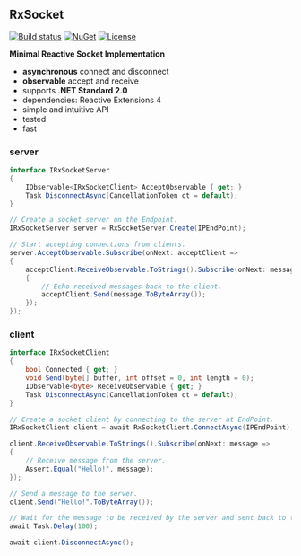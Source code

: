 ## RxSocket&nbsp;&nbsp;
[![Build status](https://ci.appveyor.com/api/projects/status/rfxxbpx2agq8r93n?svg=true)](https://ci.appveyor.com/project/dshe/RxSocket)
[![NuGet](https://img.shields.io/nuget/vpre/RxSocket.svg)](https://www.nuget.org/packages/RxSocket/)
[![License](https://img.shields.io/badge/license-Apache%202.0-7755BB.svg)](https://opensource.org/licenses/Apache-2.0)

**Minimal Reactive Socket Implementation**
- **asynchronous** connect and disconnect
- **observable** accept and receive
- supports **.NET Standard 2.0**
- dependencies: Reactive Extensions 4
- simple and intuitive API
- tested
- fast

### server
```csharp
interface IRxSocketServer
{
    IObservable<IRxSocketClient> AcceptObservable { get; }
    Task DisconnectAsync(CancellationToken ct = default);
}
```
```csharp
// Create a socket server on the Endpoint.
IRxSocketServer server = RxSocketServer.Create(IPEndPoint);

// Start accepting connections from clients.
server.AcceptObservable.Subscribe(onNext: acceptClient =>
{
    acceptClient.ReceiveObservable.ToStrings().Subscribe(onNext: message =>
    {
        // Echo received messages back to the client.
        acceptClient.Send(message.ToByteArray());
    });
});
```
### client
```csharp
interface IRxSocketClient
{
    bool Connected { get; }
    void Send(byte[] buffer, int offset = 0, int length = 0);
    IObservable<byte> ReceiveObservable { get; }
    Task DisconnectAsync(CancellationToken ct = default);
}
```
```csharp
// Create a socket client by connecting to the server at EndPoint.
IRxSocketClient client = await RxSocketClient.ConnectAsync(IPEndPoint);

client.ReceiveObservable.ToStrings().Subscribe(onNext: message =>
{
    // Receive message from the server.
    Assert.Equal("Hello!", message);
});

// Send a message to the server.
client.Send("Hello!".ToByteArray());

// Wait for the message to be received by the server and sent back to the client.
await Task.Delay(100);

await client.DisconnectAsync();
```
